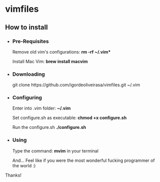 vimfiles
========

<h2>How to install</h2>
<ul>

<li>
<h3>Pre-Requisites</h3>
<p>Remove old vim's configurations: <strong>rm -rf ~/.vim*</strong></p>
<p>Install Mac Vim: <strong>brew install macvim</strong></p>
</li>

<li>
<h3>Downloading</h3>
<p>git clone https://github.com/igordeoliveirasa/vimfiles.git ~/.vim</p>
</li>

<li>
<h3>Configuring</h3>
<p>Enter into .vim folder: <strong>~/.vim</strong></p>
<p>Set configure.sh as executable: <strong>chmod +x configure.sh</strong></p>
<p>Run the configure.sh <strong>./configure.sh</strong></p>
</li>

<li>
<h3>Using</h3>
<p>Type the command: <strong>mvim</strong> in your terminal</p>
<p>And... Feel like if you were the most wonderful fucking programmer of the world :)</p>
</li>

</ul>

<p>Thanks!</p>
